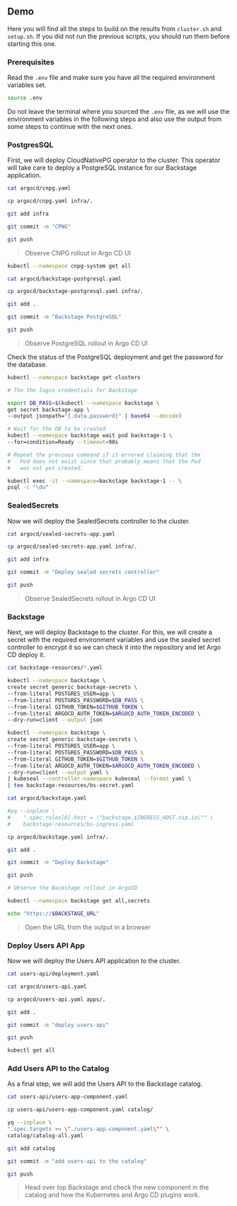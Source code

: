 ## Demo

Here you will find all the steps to build on the results from `cluster.sh` and `setup.sh`. If you did not run the
previous scripts, you should run them before starting this one.

### Prerequisites

Read the `.env` file and make sure you have all the required environment variables set.

```bash
source .env
```

Do not leave the terminal where you sourced the `.env` file, as we will use the environment variables in the following
steps and also use the output from some steps to continue with the next ones.

### PostgresSQL

First, we will deploy CloudNativePG operator to the cluster. This operator will take care to deploy a PostgreSQL
instance for our Backstage application.

```bash
cat argocd/cnpg.yaml

cp argocd/cnpg.yaml infra/.

git add infra

git commit -m "CPNG"

git push
```

> Observe CNPG rollout in Argo CD UI

```bash
kubectl --namespace cnpg-system get all

cat argocd/backstage-postgresql.yaml

cp argocd/backstage-postgresql.yaml infra/.

git add .

git commit -m "Backstage PostgreSQL"

git push
```

> Observe PostgreSQL rollout in Argo CD UI

Check the status of the PostgreSQL deployment and get the password for the database.

```bash
kubectl --namespace backstage get clusters

# The the login credentials for Backstage

export DB_PASS=$(kubectl --namespace backstage \
get secret backstage-app \
--output jsonpath="{.data.password}" | base64 --decode)

# Wait for the DB to be created
kubectl --namespace backstage wait pod backstage-1 \
--for=condition=Ready --timeout=90s

# Repeat the previous command if it errored claiming that the
#   Pod does not exist since that probably means that the Pod
#   was not yet created.

kubectl exec -it --namespace=backstage backstage-1 -- \
psql -c "\du"
```

### SealedSecrets

Now we will deploy the SealedSecrets controller to the cluster.

```bash
cat argocd/sealed-secrets-app.yaml

cp argocd/sealed-secrets-app.yaml infra/.

git add infra

git commit -m "Deploy sealed secrets controller"

git push
```

> Observe SealedSecrets rollout in Argo CD UI

### Backstage

Next, we will deploy Backstage to the cluster. For this, we will create a secret with the required environment variables
and use the sealed secret controller to encrypt it so we can check it into the repository and let Argo CD deploy it.

```bash
cat backstage-resources/*.yaml

kubectl --namespace backstage \
create secret generic backstage-secrets \
--from-literal POSTGRES_USER=app \
--from-literal POSTGRES_PASSWORD=$DB_PASS \
--from-literal GITHUB_TOKEN=$GITHUB_TOKEN \
--from-literal ARGOCD_AUTH_TOKEN=$ARGOCD_AUTH_TOKEN_ENCODED \
--dry-run=client --output json

kubectl --namespace backstage \
create secret generic backstage-secrets \
--from-literal POSTGRES_USER=app \
--from-literal POSTGRES_PASSWORD=$DB_PASS \
--from-literal GITHUB_TOKEN=$GITHUB_TOKEN \
--from-literal ARGOCD_AUTH_TOKEN=$ARGOCD_AUTH_TOKEN_ENCODED \
--dry-run=client --output yaml \
| kubeseal --controller-namespace kubeseal --format yaml \
| tee backstage-resources/bs-secret.yaml

cat argocd/backstage.yaml

#yq --inplace \
#    ".spec.rules[0].host = \"backstage.$INGRESS_HOST.nip.io\"" \
#    backstage-resources/bs-ingress.yaml

cp argocd/backstage.yaml infra/.

git add .

git commit -m "Deploy Backstage"

git push

# Observe the Backstage rollout in ArgoCD

kubectl --namespace backstage get all,secrets

echo "https://$BACKSTAGE_URL"
```

> Open the URL from the output in a browser

### Deploy Users API App

Now we will deploy the Users API application to the cluster.

```bash
cat users-api/deployment.yaml

cat argocd/users-api.yaml

cp argocd/users-api.yaml apps/.

git add .

git commit -m "deploy users-api"

git push

kubectl get all
```

### Add Users API to the Catalog

As a final step, we will add the Users API to the Backstage catalog.

```bash
cat users-api/users-app-component.yaml

cp users-api/users-app-component.yaml catalog/

yq --inplace \
".spec.targets += \"./users-app-component.yaml\"" \
catalog/catalog-all.yaml

git add catalog

git commit -m "add users-api to the catalog"

git push
```

> Head over top Backstage and check the new component in the catalog and how the Kubernetes and Argo CD plugins work.
